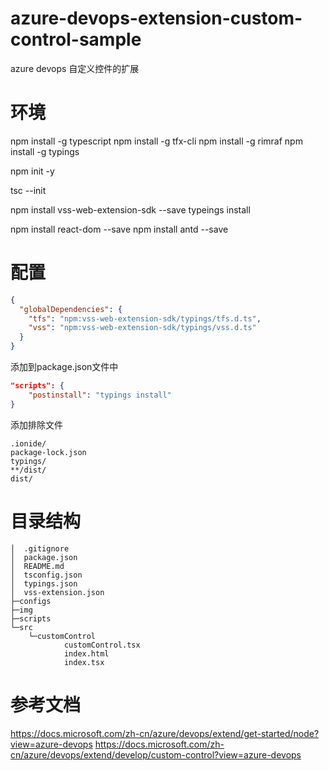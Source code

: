 # azure-devops-extension-custom-control-sample
azure devops 自定义控件的扩展

# 环境
npm install -g typescript
npm install -g tfx-cli
npm install -g rimraf
npm install -g typings

npm init -y

tsc --init

npm install vss-web-extension-sdk --save
typeings install

npm install react-dom --save
npm install antd --save


# 配置

``` typings.json
{
  "globalDependencies": {
    "tfs": "npm:vss-web-extension-sdk/typings/tfs.d.ts",
    "vss": "npm:vss-web-extension-sdk/typings/vss.d.ts"
  }
}
```

添加到package.json文件中
``` package.json
"scripts": {
    "postinstall": "typings install"
}
```

添加排除文件
``` .gitignore
.ionide/
package-lock.json
typings/
**/dist/
dist/
```

# 目录结构
``` tree
│  .gitignore
│  package.json
│  README.md
│  tsconfig.json
│  typings.json
│  vss-extension.json
├─configs
├─img
├─scripts
└─src
    └─customControl
            customControl.tsx
            index.html
            index.tsx

```


# 参考文档
https://docs.microsoft.com/zh-cn/azure/devops/extend/get-started/node?view=azure-devops
https://docs.microsoft.com/zh-cn/azure/devops/extend/develop/custom-control?view=azure-devops